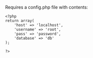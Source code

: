 Requires a config.php file with contents:

```
<?php
return array(
    'host' => 'localhost',
    'username' => 'root',
    'pass' => 'password',
    'database' => 'db'
);

?>
```
